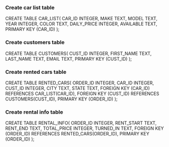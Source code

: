 ### Create car list table
CREATE TABLE CAR_LIST(
  CAR_ID INTEGER,
  MAKE TEXT,
  MODEL TEXT,
  YEAR INTEGER,
  COLOR TEXT,
  DAILY_PRICE INTEGER,
  AVAILABLE TEXT,
  PRIMARY KEY (CAR_ID)
);

### Create customers table
CREATE TABLE CUSTOMERS(
  CUST_ID INTEGER,
  FIRST_NAME TEXT,
  LAST_NAME TEXT,
  EMAIL TEXT,
  PRIMARY KEY (CUST_ID)
);

### Create rented cars table
CREATE TABLE RENTED_CARS(
  ORDER_ID INTEGER,
  CAR_ID INTEGER,
  CUST_ID INTEGER,
  CITY TEXT,
  STATE TEXT,
  FOREIGN KEY (CAR_ID) REFERENCES CAR_LIST(CAR_ID),
  FOREIGN KEY (CUST_ID) REFERENCES CUSTOMERS(CUST_ID),
  PRIMARY KEY (ORDER_ID)
);

### Create rental info table
CREATE TABLE RENTAL_INFO(
  ORDER_ID INTEGER,
  RENT_START TEXT, 
  RENT_END TEXT,
  TOTAL_PRICE INTEGER,
  TURNED_IN TEXT,
  FOREIGN KEY (ORDER_ID) REFERENCES RENTED_CARS(ORDER_ID),
  PRIMARY KEY (ORDER_ID)
);


